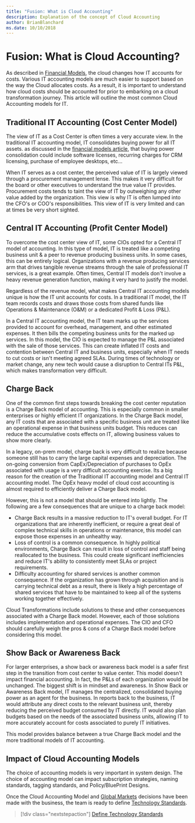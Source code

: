 ```yaml
---
title: "Fusion: What is Cloud Accounting"
description: Explanation of the concept of Cloud Accounting
author: BrianBlanchard
ms.date: 10/10/2018
---
```


# Fusion: What is Cloud Accounting?

As described in [Financial Models](financial-models.md), the cloud changes how IT accounts for costs. Various IT accounting models are much easier to support based on the way the Cloud allocates costs. As a result, it is important to understand how cloud costs should be accounted for prior to embarking on a cloud transformation journey. This article will outline the most common Cloud Accounting models for IT.

## Traditional IT Accounting (Cost Center Model)

The view of IT as a Cost Center is often times a very accurate view. In the traditional IT accounting model, IT consolidates buying power for all IT assets. as discussed in the [financial models article](financial-models.md), that buying power consolidation could include software licenses, recurring charges for CRM licensing, purchase of employee desktops, etc...

When IT serves as a cost center, the perceived value of IT is largely viewed through a procurement management lense. This makes it very difficult for the board or other executives to understand the true value IT provides. Procurement costs tends to taint the view of IT by outweighing any other value added by the organization. This view is why IT is often lumped into the CFO's or COO's responsibilities. This view of IT is very limited and can at times be very short sighted.

## Central IT Accounting (Profit Center Model)

To overcome the cost center view of IT, some CIOs opted for a Central IT model of accounting. In this type of model, IT is treated like a competing business unit & a peer to revenue producing business units. In some cases, this can be entirely logical. Organizations with a revenue producing services arm that drives tangible revenue streams through the sale of professional IT services, is a great example. Often times, Central IT models don't involve a heavy revenue generation function, making it very hard to justify the model.

Regardless of the revenue model, what makes Central IT accounting models unique is how the IT unit accounts for costs. In a traditional IT model, the IT team records costs and draws those costs from shared funds like Operations & Maintenance (O&M) or a dedicated Profit & Loss (P&L).

In a Central IT accounting model, the IT team marks up the services provided to account for overhead, management, and other estimated expenses. It then bills the competing business units for the marked up services. In this model, the CIO is expected to manage the P&L associated with the sale of those services. This can create inflated IT costs and contention between Central IT and business units, especially when IT needs to cut costs or isn't meeting agreed SLAs. During times of technology or market change, any new tech would cause a disruption to Central ITs P&L, which makes transformation very difficult.

## Charge Back

One of the common first steps towards breaking the cost center reputation is a Charge Back model of accounting. This is especially common in smaller enterprises or highly efficient IT organizations. In the Charge Back model, any IT costs that are associated with a specific business unit are treated like an operational expense in that business units budget. This reduces can reduce the accumulative costs effects on IT, allowing business values to show more clearly.

In a legacy, on-prem model, charge back is very difficult to realize because someone still has to carry the large capital expenses and depreciation. The on-going conversion from CapEx/Depreciation of purchases to OpEx associated with usage is a very difficult accounting exercise. Its a big reason for the creation of the Traditional IT accounting model and Central IT accounting model. The OpEx heavy model of cloud cost accounting is almost required to efficiently deliver a Charge Back model.

However, this is not a model that should be entered into lightly. The following are a few consequences that are unique to a charge back model:

* Charge Back results in a massive reduction to IT's overall budget. For IT organizations that are inherently inefficient, or require a great deal of complex technical skills in operations or maintenance, this model can expose those expenses in an unhealthy way.
* Loss of control is a common consequence. In highly political environments, Charge Back can result in loss of control and staff being reallocated to the business. This could create significant inefficiencies and reduce IT's ability to consistently meet SLAs or project requirements.
* Difficulty accounting for shared services is another common consequence. If the organization has grown through acquisition and is carrying technical debt as a result, there is likely a high percentage of shared services that have to be maintained to keep all of the systems working together effectively.

Cloud Transformations include solutions to these and other consequences associated with a Charge Back model. However, each of those solutions includes implementation and operational expenses. The CIO and CFO should carefully weigh the pros & cons of a Charge Back model before considering this model.

## Show Back or Awareness Back

For larger enterprises, a show back or awareness back model is a safer first step in the transition from cost center to value center. This model doesn't impact financial accounting. In fact, the P&Ls of each organization would be unchanged. The biggest shift is in mindset and awareness. In Show Back or Awareness Back model, IT manages the centralized, consolidated buying power as an agent for the business. In reports back to the business, IT would attribute any direct costs to the relevant business unit, thereby reducing the perceived budget consumed by IT directly. IT would also plan budgets based on the needs of the associated business units, allowing IT to more accurately account for costs associated to purely IT initiatives.

This model provides balance between a true Charge Back model and the more traditional models of IT accounting.

## Impact of Cloud Accounting Models

The choice of accounting models is very important in system design. The choice of accounting model can impact subscription strategies, naming standards, tagging standards, and Policy/BluePrint Designs.

Once the Cloud Accounting Model and [Global Markets](global-markets.md) decisions have been made with the business, the team is ready to define [Technology Standards](../technology-standards/overview.md).

> [!div class="nextstepaction"]
> [Define Technology Standards](../technology-standards/overview.md)